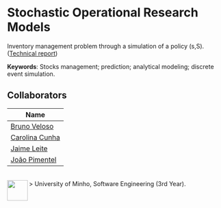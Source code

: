 # Stochastic Operational Research Models


Inventory management problem through a simulation of a policy (s,S). ([Technical report](https://github.com/13caroline/inventory-management/blob/master/Relat%C3%B3rio/MEIO.pdf))

**Keywords**: Stocks management; prediction; analytical modeling; discrete event simulation.

## Collaborators

| Name            	|
|-----------------	|
| [Bruno Veloso](https://github.com/brunocv)                 |
| [Carolina Cunha](https://github.com/13caroline)  	|
| [Jaime Leite](https://github.com/jaimeleite)      	|
| [João Pimentel](https://github.com/citoplasme) 	|
<br>
> <img src="https://seeklogo.com/images/U/Universidade_do_Minho-logo-CB2F98451C-seeklogo.com.png" align="left" height="48" width="48" > University of Minho, Software Engineering (3rd Year).
